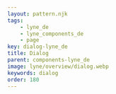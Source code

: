 ```yaml
---
layout: pattern.njk
tags: 
    - lyne_de
    - lyne_components_de
    - page
key: dialog-lyne_de
title: Dialog
parent: components-lyne_de
image: lyne/overview/dialog.webp
keywords: dialog
order: 180
---
```

